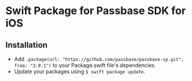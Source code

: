 # Swift Package for Passbase SDK for iOS

## Installation

- Add `.package(url: "https://github.com/passbase/passbase-sp.git", from: "2.8.1")` to your Package.swift file's dependencies.
- Update your packages using `$ swift package update`.
